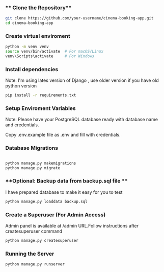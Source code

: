 ### ** Clone the Repository**
```sh
git clone https://github.com/your-username/cinema-booking-app.git
cd cinema-booking-app
```

### **Create virtual enviroment**
```sh
python -m venv venv
source venv/bin/activate  # For macOS/Linux
venv\Scripts\activate     # For Windows
```

### **Install dependencies**
Note: I'm using lates version of Django , use older version if you have old python version  
```sh
pip install -r requirements.txt
```

### **Setup Enviroment Variables**
Note: Please have your PostgreSQL database ready with database name and credentials.

Copy .env.example file as .env and fill with credentials.


### **Database Migrations**
```sh

python manage.py makemigrations
python manage.py migrate
```

### **Optional: Backup data from backup.sql file **
I have prepared database to make it easy for you to test

```sh
python manage.py loaddata backup.sql
```

### **Create a Superuser (For Admin Access)**
Admin panel is available at /admin URL.Follow instructions after createsuperuser command

```sh
python manage.py createsuperuser

```

### **Running the Server**
```sh
python manage.py runserver
```

